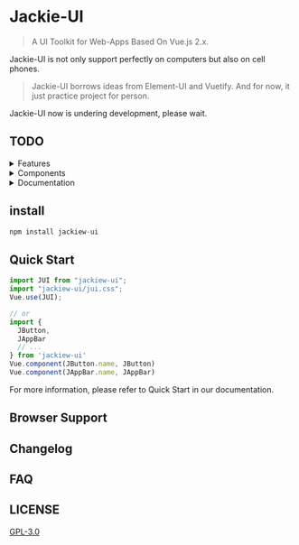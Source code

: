 # Jackie-UI

> A UI Toolkit for Web-Apps Based On Vue.js 2.x.

Jackie-UI is not only support perfectly on computers but also on cell phones.


> Jackie-UI borrows ideas from Element-UI and Vuetify. 
> And for now, it just practice project for person.


Jackie-UI now is undering development, please wait.

## TODO
<details><summary>Features</summary>
<p>

- [ ] Internationalization
- [ ] Theme

</p>
</details>
<details><summary>Components</summary>
<p>

- [x] Application
- [x] App-Bar
- [x] Lists
- [x] Navigation-Bar

</p>
</details>
<details><summary>Documentation</summary>
<p>

- [ ] Introduction
- [ ] Quick-Start
- [ ] Features
- [ ] Styles
- [ ] Components
- [ ] Directives

</p>
</details>

## install
``` javascript
npm install jackiew-ui
```

## Quick Start
``` javascript
import JUI from "jackiew-ui";
import "jackiew-ui/jui.css";
Vue.use(JUI);

// or
import {
  JButton,
  JAppBar
  // ...
} from 'jackiew-ui'
Vue.component(JButton.name, JButton)
Vue.component(JAppBar.name, JAppBar)
```

For more information, please refer to Quick Start in our documentation.

## Browser Support

## Changelog

## FAQ

## LICENSE
[GPL-3.0](LICENSE)